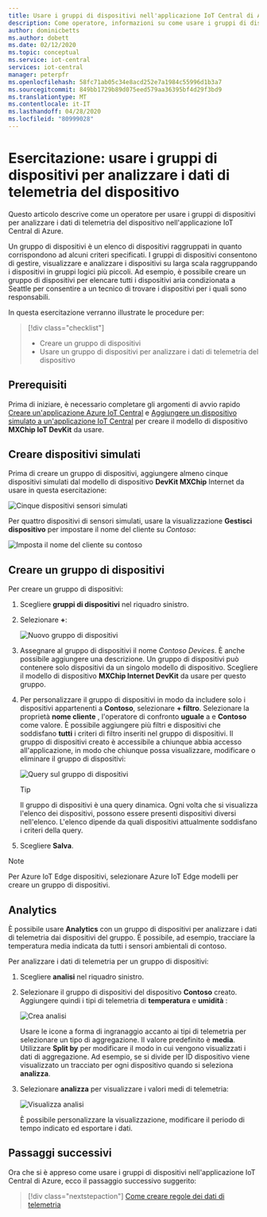 ```yaml
---
title: Usare i gruppi di dispositivi nell'applicazione IoT Central di Azure | Microsoft Docs
description: Come operatore, informazioni su come usare i gruppi di dispositivi per analizzare i dati di telemetria dai dispositivi nell'applicazione IoT Central di Azure.
author: dominicbetts
ms.author: dobett
ms.date: 02/12/2020
ms.topic: conceptual
ms.service: iot-central
services: iot-central
manager: peterpfr
ms.openlocfilehash: 58fc71ab05c34e8acd252e7a1984c55996d1b3a7
ms.sourcegitcommit: 849bb1729b89d075eed579aa36395bf4d29f3bd9
ms.translationtype: MT
ms.contentlocale: it-IT
ms.lasthandoff: 04/28/2020
ms.locfileid: "80999028"
---
```

# <a name="tutorial-use-device-groups-to-analyze-device-telemetry"></a>Esercitazione: usare i gruppi di dispositivi per analizzare i dati di telemetria del dispositivo

Questo articolo descrive come un operatore per usare i gruppi di dispositivi per analizzare i dati di telemetria del dispositivo nell'applicazione IoT Central di Azure.

Un gruppo di dispositivi è un elenco di dispositivi raggruppati in quanto corrispondono ad alcuni criteri specificati. I gruppi di dispositivi consentono di gestire, visualizzare e analizzare i dispositivi su larga scala raggruppando i dispositivi in gruppi logici più piccoli. Ad esempio, è possibile creare un gruppo di dispositivi per elencare tutti i dispositivi aria condizionata a Seattle per consentire a un tecnico di trovare i dispositivi per i quali sono responsabili.

In questa esercitazione verranno illustrate le procedure per:

> [!div class="checklist"]
> * Creare un gruppo di dispositivi
> * Usare un gruppo di dispositivi per analizzare i dati di telemetria del dispositivo

## <a name="prerequisites"></a>Prerequisiti

Prima di iniziare, è necessario completare gli argomenti di avvio rapido [Creare un'applicazione Azure IoT Central](./quick-deploy-iot-central.md) e [Aggiungere un dispositivo simulato a un'applicazione IoT Central](./quick-create-simulated-device.md) per creare il modello di dispositivo **MXChip IoT DevKit** da usare.

## <a name="create-simulated-devices"></a>Creare dispositivi simulati

Prima di creare un gruppo di dispositivi, aggiungere almeno cinque dispositivi simulati dal modello di dispositivo **DevKit MXChip** Internet da usare in questa esercitazione:

![Cinque dispositivi sensori simulati](./media/tutorial-use-device-groups/simulated-devices.png)

Per quattro dispositivi di sensori simulati, usare la visualizzazione **Gestisci dispositivo** per impostare il nome del cliente su *Contoso*:

![Imposta il nome del cliente su contoso](./media/tutorial-use-device-groups/customer-name.png)

## <a name="create-a-device-group"></a>Creare un gruppo di dispositivi

Per creare un gruppo di dispositivi:

1. Scegliere **gruppi di dispositivi** nel riquadro sinistro.

1. Selezionare **+**:

    ![Nuovo gruppo di dispositivi](media/tutorial-use-device-groups/image1.png)

1. Assegnare al gruppo di dispositivi il nome *Contoso Devices*. È anche possibile aggiungere una descrizione. Un gruppo di dispositivi può contenere solo dispositivi da un singolo modello di dispositivo. Scegliere il modello di dispositivo **MXChip Internet DevKit** da usare per questo gruppo.

1. Per personalizzare il gruppo di dispositivi in modo da includere solo i dispositivi appartenenti a **Contoso**, selezionare **+ filtro**. Selezionare la proprietà **nome cliente** , l'operatore di confronto **uguale** a e **Contoso** come valore. È possibile aggiungere più filtri e dispositivi che soddisfano **tutti** i criteri di filtro inseriti nel gruppo di dispositivi. Il gruppo di dispositivi creato è accessibile a chiunque abbia accesso all'applicazione, in modo che chiunque possa visualizzare, modificare o eliminare il gruppo di dispositivi:

    ![Query sul gruppo di dispositivi](media/tutorial-use-device-groups/image2.png)

    > [!TIP]
    > Il gruppo di dispositivi è una query dinamica. Ogni volta che si visualizza l'elenco dei dispositivi, possono essere presenti dispositivi diversi nell'elenco. L'elenco dipende da quali dispositivi attualmente soddisfano i criteri della query.

1. Scegliere **Salva**.

> [!NOTE]
> Per Azure IoT Edge dispositivi, selezionare Azure IoT Edge modelli per creare un gruppo di dispositivi.

## <a name="analytics"></a>Analytics

È possibile usare **Analytics** con un gruppo di dispositivi per analizzare i dati di telemetria dai dispositivi del gruppo. È possibile, ad esempio, tracciare la temperatura media indicata da tutti i sensori ambientali di contoso.

Per analizzare i dati di telemetria per un gruppo di dispositivi:

1. Scegliere **analisi** nel riquadro sinistro.

1. Selezionare il gruppo di dispositivi del dispositivo **Contoso** creato. Aggiungere quindi i tipi di telemetria di **temperatura** e **umidità** :

    ![Crea analisi](./media/tutorial-use-device-groups/create-analysis.png)

    Usare le icone a forma di ingranaggio accanto ai tipi di telemetria per selezionare un tipo di aggregazione. Il valore predefinito è **media**. Utilizzare **Split by** per modificare il modo in cui vengono visualizzati i dati di aggregazione. Ad esempio, se si divide per ID dispositivo viene visualizzato un tracciato per ogni dispositivo quando si seleziona **analizza**.

1. Selezionare **analizza** per visualizzare i valori medi di telemetria:

    ![Visualizza analisi](./media/tutorial-use-device-groups/view-analysis.png)

    È possibile personalizzare la visualizzazione, modificare il periodo di tempo indicato ed esportare i dati.

## <a name="next-steps"></a>Passaggi successivi

Ora che si è appreso come usare i gruppi di dispositivi nell'applicazione IoT Central di Azure, ecco il passaggio successivo suggerito:

> [!div class="nextstepaction"]
> [Come creare regole dei dati di telemetria](tutorial-create-telemetry-rules.md)
